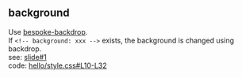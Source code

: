 <!-- background: sample-background -->

## background

Use [bespoke-backdrop](https://github.com/bespokejs/bespoke-backdrop).  
If `<!-- background: xxx -->` exists, the background is changed using backdrop.  
see: [slide#1](https://github.com/abouthiroppy/slides/blame/master/src/slides/hello/slides/4-repository/6-background.md#L1)  
code: [hello/style.css#L10-L32](https://github.com/abouthiroppy/slides/blob/57147e0a577f878543ede2d61bde8f8144302ce8/src/slides/hello/style.css#L10-L32)
